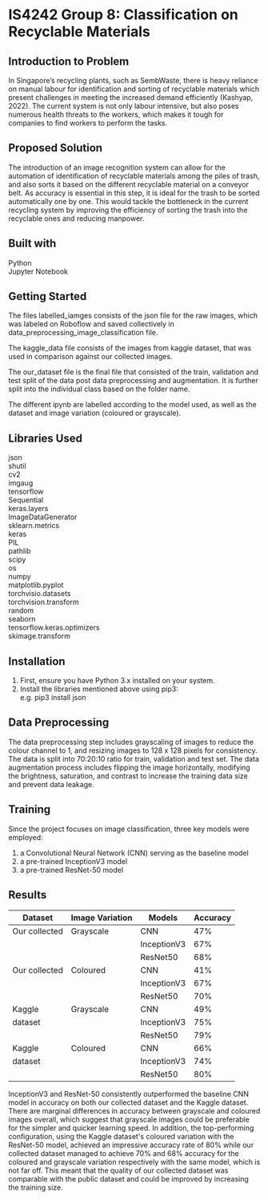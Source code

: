 # IS4242 Group 8: Classification on Recyclable Materials

## Introduction to Problem
In Singapore’s recycling plants, such as SembWaste, there is heavy reliance on manual labour for identification and sorting of recyclable materials which present challenges in meeting the increased demand efficiently (Kashyap, 2022). The current system is not only labour intensive, but also poses numerous health threats to the workers, which makes it tough for companies to find workers to perform the tasks.

## Proposed Solution
The introduction of an image recognition system can allow for the automation of identification of recyclable materials among the piles of trash, and also sorts it based on the different recyclable material on a conveyor belt. As accuracy is essential in this step, it is ideal for the trash to be sorted automatically one by one. This would tackle the bottleneck in the current recycling system by improving the efficiency of sorting the trash into the recyclable ones and reducing manpower.

## Built with
Python <br/>
Jupyter Notebook

## Getting Started
The files labelled_iamges consists of the json file for the raw images, which was labeled on Roboflow and saved collectively in data_preprocessing_image_classification file.

The kaggle_data file consists of the images from kaggle dataset, that was used in comparison against our collected images.

The our_dataset file is the final file that consisted of the train, validation and test split of the data post data preprocessing and augmentation. It is further split into the individual class based on the folder name. 

The different ipynb are labelled according to the model used, as well as the dataset and image variation (coloured or grayscale).

## Libraries Used
json <br/>
shutil <br/>
cv2 <br/>
imgaug <br/>
tensorflow <br/>
Sequential <br/>
keras.layers <br/>
ImageDataGenerator <br/>
sklearn.metrics <br/>
keras <br/>
PIL <br/>
pathlib <br/>
scipy <br/>
os <br/>
numpy <br/>
matplotlib.pyplot <br/>
torchvisio.datasets <br/>
torchvision.transform <br/>
random <br/>
seaborn <br/>
tensorflow.keras.optimizers <br/>
skimage.transform <br/>

## Installation
1. First, ensure you have Python 3.x installed on your system.  
2. Install the libraries mentioned above using pip3:  
    e.g. pip3 install json  

## Data Preprocessing
The data preprocessing step includes grayscaling of images to reduce the colour channel to 1, and resizing images to 128 x 128 pixels for consistency.
The data is split into 70:20:10 ratio for train, validation and test set. 
The data augmentation process includes flipping the image horizontally, modifying the brightness, saturation, and contrast to increase the training data size and prevent data leakage.

## Training
Since the project focuses on image classification, three key models were employed:  
1. a Convolutional Neural Network (CNN) serving as the baseline model  
2. a pre-trained InceptionV3 model  
3. a pre-trained ResNet-50 model  

## Results

| Dataset            | Image Variation | Models      | Accuracy |
|--------------------|-----------------|-------------|----------|
| Our collected      | Grayscale       | CNN         | 47%      |
|                    |                 | InceptionV3 | 67%      |
|                    |                 | ResNet50    | 68%      |
| Our collected      | Coloured        | CNN         | 41%      |
|                    |                 | InceptionV3 | 67%      |
|                    |                 | ResNet50    | 70%      |
| Kaggle             | Grayscale       | CNN         | 49%      |
| dataset            |                 | InceptionV3 | 75%      |
|                    |                 | ResNet50    | 79%      |
| Kaggle             | Coloured        | CNN         | 66%      |
| dataset            |                 | InceptionV3 | 74%      |
|                    |                 | ResNet50    | 80%      |

InceptionV3 and ResNet-50 consistently outperformed the baseline CNN model in accuracy on both our collected dataset and the Kaggle dataset. 
There are marginal differences in accuracy between grayscale and coloured images overall, which suggest that grayscale images could be preferable for the simpler and quicker learning speed.
In addition, the top-performing configuration, using the Kaggle dataset's coloured variation with the ResNet-50 model, achieved an impressive accuracy rate of 80% while our collected dataset managed to achieve 70% and 68% accuracy for the coloured and grayscale variation respectively with the same model, which is not far off. 
This meant that the quality of our collected dataset was comparable with the public dataset and could be improved by increasing the training size.




